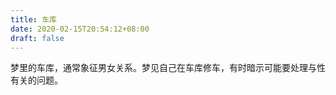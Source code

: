 ```yaml
---
title: 车库
date: 2020-02-15T20:54:12+08:00
draft: false
---
```


梦里的车库，通常象征男女关系。梦见自己在车库修车，有时暗示可能要处理与性有关的问题。